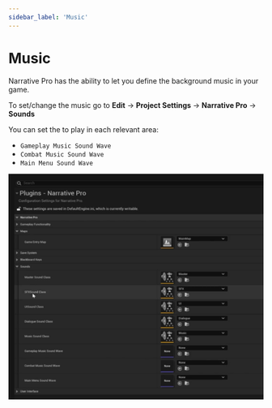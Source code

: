 ```yaml
---
sidebar_label: 'Music'
---
```


# Music

Narrative Pro has the ability to let you define the background music in your game.

To set/change the music go to **Edit** -> **Project Settings** -> **Narrative Pro** -> **Sounds**

You can set the to play in each relevant area:
- `Gameplay Music Sound Wave`
- `Combat Music Sound Wave`
- `Main Menu Sound Wave`

![game-sounds.png](..%2F..%2F..%2Fstatic%2Fimg%2Fpro%2Fmusic%2Fgame-sounds.png)